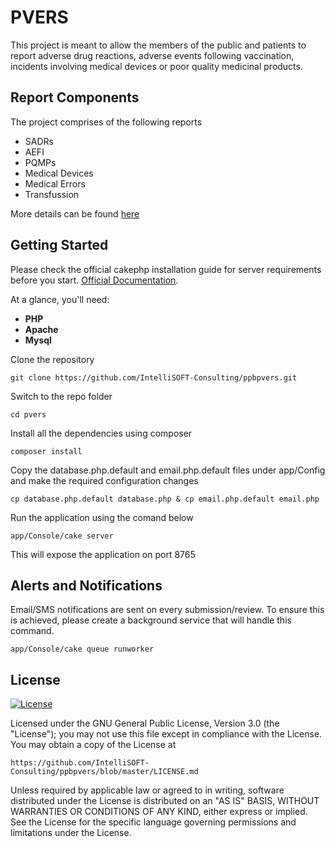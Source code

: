 # PVERS
This project is meant to allow the members of the public and patients to report adverse drug reactions, adverse events following vaccination, incidents involving medical devices or poor quality medicinal products.

## Report Components

The project comprises of the following reports
- SADRs
- AEFI 
- PQMPs
- Medical Devices
- Medical Errors
- Transfussion 

More details can be found [here](https://pv.pharmacyboardkenya.org/pages/about)

## Getting Started 
Please check the official cakephp installation guide for server requirements before you start. [Official Documentation](https://book.cakephp.org/2/en/installation.html).

At a glance, you'll need:
- **PHP**
- **Apache**
- **Mysql**

Clone the repository

    git clone https://github.com/IntelliSOFT-Consulting/ppbpvers.git

Switch to the repo folder

    cd pvers

Install all the dependencies using composer

    composer install

Copy the database.php.default and email.php.default files under app/Config and make the required configuration changes

    cp database.php.default database.php & cp email.php.default email.php

Run the application using the comand below

    app/Console/cake server

This will expose the application on port 8765


## Alerts and Notifications

Email/SMS notifications are sent on every submission/review. To ensure this is achieved, please create a background service that will handle this command.

    app/Console/cake queue runworker

## License
[![License](http://img.shields.io/:license-gnu-blue.svg?style=flat-square)](http://badges.gnu-license.org) 

Licensed under the GNU General Public License, Version 3.0 (the "License");
you may not use this file except in compliance with the License.
You may obtain a copy of the License at

    https://github.com/IntelliSOFT-Consulting/ppbpvers/blob/master/LICENSE.md

Unless required by applicable law or agreed to in writing, software
distributed under the License is distributed on an "AS IS" BASIS,
WITHOUT WARRANTIES OR CONDITIONS OF ANY KIND, either express or implied.
See the License for the specific language governing permissions and
limitations under the License.
